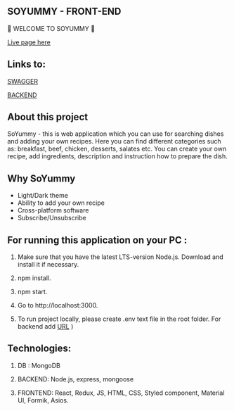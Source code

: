 ## SOYUMMY - FRONT-END

🍏 WELCOME TO SOYUMMY 🍏

[Live page here](https://eddy-hub19.github.io/soyummy/)

## Links to:

[SWAGGER](https://determined-ruby-nematode.cyclic.app/api-docs/)

[BACKEND](https://github.com/Eddy-hub19/souyummy_backend)

## About this project

SoYummy - this is web application which you can use for searching dishes and adding your own recipes.
Here you can find different categories such as: breakfast, beef, chicken, desserts, salates etc.
You can create your own recipe, add ingredients, description and instruction how to prepare the dish.

## Why SoYummy

- Light/Dark theme
- Ability to add your own recipe
- Cross-platform software
- Subscribe/Unsubscribe

## For running this application on your PC :

1. Make sure that you have the latest LTS-version Node.js. Download and install it if necessary.

2. npm install.

3. npm start.

4. Go to http://localhost:3000.

5. To run project locally, please create .env text file in the root folder. For backend add [URL](https://determined-ruby-nematode.cyclic.app) )

## Technologies:

1. DB : MongoDB

2. BACKEND: Node.js, express, mongoose

3. FRONTEND: React, Redux, JS, HTML, CSS, Styled component, Material UI, Formik, Asios.
